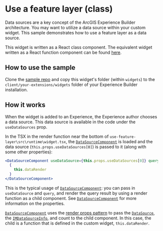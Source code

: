 # Use a feature layer (class)

Data sources are a key concept of the ArcGIS Experience Builder architecture. You may want to utilize a data source within your custom widget. This sample demonstrates how to use a feature layer as a data source.

This widget is written as a React class component. The equivalent widget written as a React function component can be found [here](../feature-layer-function/).

## How to use the sample
Clone the [sample repo](https://github.com/esri/arcgis-experience-builder-sdk-resources) and copy this widget's folder (within `widgets`) to the `client/your-extensions/widgets` folder of your Experience Builder installation.

## How it works

When the widget is added to an Experience, the Experience author chooses a data source. This data source is available in the code under the `useDataSources` prop.

In the TSX in the render function near the bottom of `use-feature-layer\src\runtime\widget.tsx`, the [`DataSourceComponent`]() is loaded and the data source (`this.props.useDataSources[0]`) is passed to it (along with some other properties):

```jsx
<DataSourceComponent useDataSource={this.props.useDataSources[0]} query={this.state.query} refresh={this.state.refresh} queryCount onQueryStart={() => this.setState({refresh: false})}>
  {
    this.dataRender
  }
</DataSourceComponent>
```

This is the typical usage of [`DataSourceComponent`](): you can pass in `useDataSource` and `query`, and render the query result by using a render function as a child component. See [`DataSourceComponent`]() for more information on the properties.

[`DataSourceComponent`]() uses the [render props pattern](https://reactjs.org/docs/render-props.html#using-props-other-than-render) to pass the [`DataSource`](), the [`IMDataSourceInfo`](), and count to the child component. In this case, the child is a function that is defined in the custom widget, `this.dataRender`.